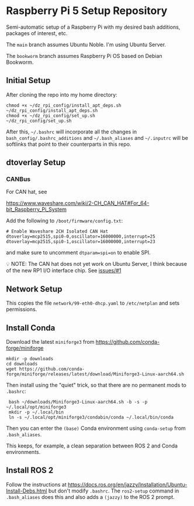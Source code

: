 # Raspberry Pi 5 Setup Repository

Semi-automatic setup of a Raspberry Pi with my desired bash additions, packages of interest, etc.

The `main` branch assumes Ubuntu Noble. I'm using Ubuntu Server.

The `bookworm` branch assumes Raspberry Pi OS based on Debian Bookworm.

## Initial Setup

After cloning the repo into my home directory:

```
chmod +x ~/dz_rpi_config/install_apt_deps.sh
~/dz_rpi_config/install_apt_deps.sh
chmod +x ~/dz_rpi_config/set_up.sh
~/dz_rpi_config/set_up.sh
```

After this, `~/.bashrc` will incorporate all the changes in `bash_config/.bashrc_additions` and `~/.bash_aliases` and `~/.inputrc` will be softlinks that point to their counterparts in this repo.

## dtoverlay Setup 

### CANBus

For CAN hat, see

https://www.waveshare.com/wiki/2-CH_CAN_HAT#For_64-bit_Raspberry_Pi_System

Add the following to `/boot/firmware/config.txt`:

```
# Enable Waveshare 2CH Isolated CAN Hat
dtoverlay=mcp2515,spi0-0,oscillator=16000000,interrupt=25
dtoverlay=mcp2515,spi0-1,oscillator=16000000,interrupt=23
```

and make sure to uncomment `dtparam=spi=on` to enable SPI.

💡 NOTE: The CAN hat does not yet work on Ubuntu Server, I think because of the new RP1 I/O interface chip. See [issues/#1](issues/#1)

## Network Setup

This copies the file `network/99-eth0-dhcp.yaml` to `/etc/netplan` and sets permissions.

## Install Conda

Download the latest `miniforge3` from https://github.com/conda-forge/miniforge

```
mkdir -p downloads
cd downloads
wget https://github.com/conda-forge/miniforge/releases/latest/download/Miniforge3-Linux-aarch64.sh
```

Then install using the "quiet" trick, so that there are no permanent mods to `.bashrc`:

```
 bash ~/downloads/Miniforge3-Linux-aarch64.sh -b -s -p ~/.local/opt/miniforge3
 mkdir -p ~/.local/bin
 ln -s ~/.local/opt/miniforge3/condabin/conda ~/.local/bin/conda
```

Then you can enter the `(base)` Conda environment using `conda-setup` from `.bash_aliases`.

This keeps, for example, a clean separation between ROS 2 and Conda environments.

## Install ROS 2

Follow the instructions at https://docs.ros.org/en/jazzy/Installation/Ubuntu-Install-Debs.html but don't modify `.bashrc`. The `ros2-setup` command in `.bash_aliases` does this and also adds a `(jazzy)` to the ROS 2 prompt.

